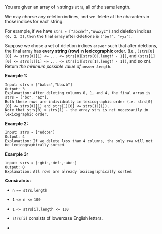 You are given an array of `n` strings `strs`, all of the same length.

We may choose any deletion indices, and we delete all the characters in those
indices for each string.

For example, if we have `strs = ["abcdef","uvwxyz"]` and deletion indices `{0,
2, 3}`, then the final array after deletions is `["bef", "vyz"]`.

Suppose we chose a set of deletion indices `answer` such that after deletions,
the final array has **every string (row) in lexicographic** order. (i.e.,
`(strs[0][0] <= strs[0][1] <= ... <= strs[0][strs[0].length - 1])`, and
`(strs[1][0] <= strs[1][1] <= ... <= strs[1][strs[1].length - 1])`, and so
on). Return _the minimum possible value of_ `answer.length`.



**Example 1:**

    
    
    Input: strs = ["babca","bbazb"]
    Output: 3
    Explanation: After deleting columns 0, 1, and 4, the final array is strs = ["bc", "az"].
    Both these rows are individually in lexicographic order (ie. strs[0][0] <= strs[0][1] and strs[1][0] <= strs[1][1]).
    Note that strs[0] > strs[1] - the array strs is not necessarily in lexicographic order.

**Example 2:**

    
    
    Input: strs = ["edcba"]
    Output: 4
    Explanation: If we delete less than 4 columns, the only row will not be lexicographically sorted.
    

**Example 3:**

    
    
    Input: strs = ["ghi","def","abc"]
    Output: 0
    Explanation: All rows are already lexicographically sorted.
    



**Constraints:**

  * `n == strs.length`
  * `1 <= n <= 100`
  * `1 <= strs[i].length <= 100`
  * `strs[i]` consists of lowercase English letters.

  *  

